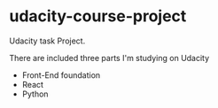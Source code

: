 # udacity-course-project
Udacity task Project.

There are included three parts I'm studying on Udacity

* Front-End foundation
* React
* Python
